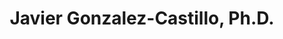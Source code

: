 ---
title: "Javier Gonzalez-Castillo, Ph.D."
presenter_id: javier_gonzalez-castillo
permalink: /member_full_publications/javier_gonzalez-castillo
layout: member_all_publications
---